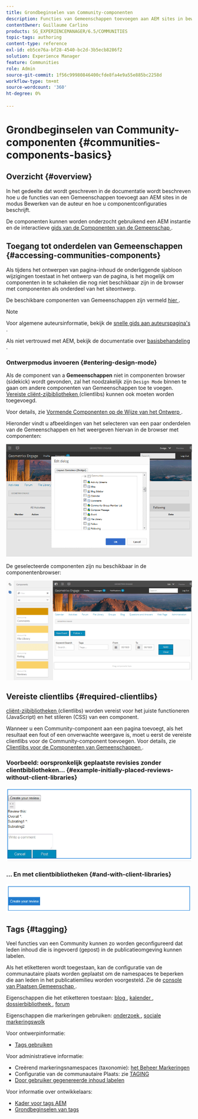 ```yaml
---
title: Grondbeginselen van Community-componenten
description: Functies van Gemeenschappen toevoegen aan AEM sites in bewerkingsmodus en componenten configureren
contentOwner: Guillaume Carlino
products: SG_EXPERIENCEMANAGER/6.5/COMMUNITIES
topic-tags: authoring
content-type: reference
exl-id: eb5ce76a-bf28-4540-bc2d-3b5ecb8286f2
solution: Experience Manager
feature: Communities
role: Admin
source-git-commit: 1f56c99980846400cfde8fa4e9a55e885bc2258d
workflow-type: tm+mt
source-wordcount: '360'
ht-degree: 0%

---
```


# Grondbeginselen van Community-componenten {#communities-components-basics}

## Overzicht {#overview}

In het gedeelte dat wordt geschreven in de documentatie wordt beschreven hoe u de functies van een Gemeenschappen toevoegt aan AEM sites in de modus Bewerken van de auteur en hoe u componentconfiguraties beschrijft.

De componenten kunnen worden onderzocht gebruikend een AEM instantie en de interactieve [ gids van de Componenten van de Gemeenschap ](components-guide.md).

## Toegang tot onderdelen van Gemeenschappen {#accessing-communities-components}

Als tijdens het ontwerpen van pagina-inhoud de onderliggende sjabloon wijzigingen toestaat in het ontwerp van de pagina, is het mogelijk om componenten in te schakelen die nog niet beschikbaar zijn in de browser met componenten als onderdeel van het siteontwerp.

De beschikbare componenten van Gemeenschappen zijn vermeld [ hier ](author-communities.md#available-communities-components).

>[!NOTE]
>
>Voor algemene auteursinformatie, bekijk de [ snelle gids aan auteurspagina&#39;s ](../../help/sites-authoring/qg-page-authoring.md).
>
>Als niet vertrouwd met AEM, bekijk de documentatie over [ basisbehandeling ](../../help/sites-authoring/basic-handling.md).

### Ontwerpmodus invoeren {#entering-design-mode}

Als de component van a **Gemeenschappen** niet in componenten browser (sidekick) wordt gevonden, zal het noodzakelijk zijn `Design Mode` binnen te gaan om andere componenten van Gemeenschappen toe te voegen. [ Vereiste cliënt-zijbibliotheken ](#required-clientlibs) (clientlibs) kunnen ook moeten worden toegevoegd.

Voor details, zie [ Vormende Componenten op de Wijze van het Ontwerp ](../../help/sites-authoring/default-components-designmode.md).

Hieronder vindt u afbeeldingen van het selecteren van een paar onderdelen van de Gemeenschappen en het weergeven hiervan in de browser met componenten:

![ component-ontwerp ](assets/component-design.png)

De geselecteerde componenten zijn nu beschikbaar in de componentenbrowser:

![ component-design1 ](assets/component-design1.png)

## Vereiste clientlibs {#required-clientlibs}

[ cliënt-zijbibliotheken ](../../help/sites-developing/clientlibs.md) (clientlibs) worden vereist voor het juiste functioneren (JavaScript) en het stileren (CSS) van een component.

Wanneer u een Community-component aan een pagina toevoegt, als het resultaat een fout of een onverwachte weergave is, moet u eerst de vereiste clientlibs voor de Community-component toevoegen. Voor details, zie [ Clientlibs voor de Componenten van Gemeenschappen ](clientlibs.md).

### Voorbeeld: oorspronkelijk geplaatste revisies zonder clientbibliotheken... {#example-initially-placed-reviews-without-client-libraries}

![ clientlibs1 ](assets/clientlibs1.png)

### ... En met clientbibliotheken {#and-with-client-libraries}

![ clientlibs2 ](assets/clientlibs2.png)

## Tags {#tagging}

Veel functies van een Community kunnen zo worden geconfigureerd dat leden inhoud die is ingevoerd (gepost) in de publicatieomgeving kunnen labelen.

Als het etiketteren wordt toegestaan, kan de configuratie van de communautaire plaats worden geplaatst om de namespaces te beperken die aan leden in het publicatiemilieu worden voorgesteld. Zie de [ console van Plaatsen Gemeenschap ](sites-console.md#tagging).

Eigenschappen die het etiketteren toestaan: [ blog ](blog-feature.md), [ kalender ](calendar.md), [ dossierbibliotheek ](file-library.md), [ forum ](forum.md)

Eigenschappen die markeringen gebruiken: [ onderzoek ](search.md), [ sociale markeringswolk ](tagcloud.md)

Voor ontwerpinformatie:

* [Tags gebruiken](../../help/sites-authoring/tags.md)

Voor administratieve informatie:

* Creërend markeringsnamespaces (taxonomie): [ het Beheer Markeringen ](../../help/sites-administering/tags.md)
* Configuratie van de communautaire Plaats: zie [ TAGING ](sites-console.md#tagging)
* [Door gebruiker gegenereerde inhoud labelen](../../help/sites-authoring/tags.md)

Voor informatie over ontwikkelaars:

* [Kader voor tags AEM](../../help/sites-developing/framework.md)
* [Grondbeginselen van tags](tag.md)
